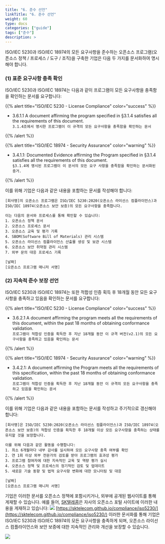 ```yaml
---
title: "6. 준수 선언"
linkTitle: "6. 준수 선언"
weight: 60
type: docs
categories: ["guide"]
tags: ["준수"]
description: >
---
```



ISO/IEC 5230과 ISO/IEC 18974의 모든 요구사항을 준수하는 오픈소스 프로그램(오픈소스 정책 / 프로세스 / 도구 / 조직)을 구축한 기업은 다음 두 가지를 문서화하여 명시해야 합니다.

### (1) 표준 요구사항 충족 확인

ISO/IEC 5230과 ISO/IEC 18974는 다음과 같이 프로그램이 모든 요구사항을 충족함을 확인하는 문서를 요구합니다:

{{% alert title="ISO/IEC 5230 - License Compliance" color="success" %}}

* 3.6.1.1 A document affirming the program specified in §3.1.4 satisfies all the requirements of this document.<br>`3.1.4조에서 명시한 프로그램이 이 규격의 모든 요구사항을 충족함을 확인하는 문서`

{{% /alert %}}

{{% alert title="ISO/IEC 18974 - Security Assurance" color="warning" %}}

* 3.4.1.1: Documented Evidence affirming the Program specified in §3.1.4 satisfies all the requirements of this document.<br>`§3.1.4에 명시된 프로그램이 이 문서의 모든 요구 사항을 충족함을 확인하는 문서화된 증거.`

{{% /alert %}}

이를 위해 기업은 다음과 같은 내용을 포함하는 문서를 작성해야 합니다:

```
[회사명]의 오픈소스 프로그램은 ISO/IEC 5230:2020(오픈소스 라이선스 컴플라이언스)과 ISO/IEC 18974(오픈소스 보안 보증)의 모든 요구사항을 충족합니다. 

이는 다음의 문서와 프로세스를 통해 확인할 수 있습니다:
1. 오픈소스 정책 문서
2. 오픈소스 프로세스 문서
3. 오픈소스 교육 및 평가 기록
4. SBOM(Software Bill of Materials) 관리 시스템
5. 오픈소스 라이선스 컴플라이언스 산출물 생성 및 보관 시스템
6. 오픈소스 보안 취약점 관리 시스템
7. 외부 문의 대응 프로세스 기록

[날짜]
[오픈소스 프로그램 매니저 서명]
```

### (2) 지속적 준수 보장 선언

ISO/IEC 5230과 ISO/IEC 18974는 또한 적합성 인증 획득 후 18개월 동안 모든 요구사항을 충족하고 있음을 확인하는 문서를 요구합니다:

{{% alert title="ISO/IEC 5230 - License Compliance" color="success" %}}

* 3.6.2.1 A document affirming the program meets all the requirements of this document, within the past 18 months of obtaining conformance validation.<br>`프로그램이 적합성 인증을 획득한 후 지난 18개월 동안 이 규격 버전(v2.1)의 모든 요구사항을 충족하고 있음을 확인하는 문서`

{{% /alert %}}

{{% alert title="ISO/IEC 18974 - Security Assurance" color="warning" %}}

* 3.4.2.1: A document affirming the Program meets all the requirements of this specification, within the past 18 months of obtaining conformance validation.<br>`프로그램이 적합성 인증을 획득한 후 지난 18개월 동안 이 규격의 모든 요구사항을 충족하고 있음을 확인하는 문서`

{{% /alert %}}

이를 위해 기업은 다음과 같은 내용을 포함하는 문서를 작성하고 주기적으로 갱신해야 합니다:

```
[회사명]은 ISO/IEC 5230:2020(오픈소스 라이선스 컴플라이언스)과 ISO/IEC 18974(오픈소스 보안 보증)의 적합성 인증을 획득한 후 18개월 이상 모든 요구사항을 충족하는 상태를 유지할 것을 보장합니다.

이를 위해 다음과 같은 활동을 수행합니다:
1. 최소 6개월마다 내부 감사를 실시하여 모든 요구사항 충족 여부를 확인
2. 연 1회 이상 외부 전문가의 검토를 받아 프로그램의 효과성 평가
3. 프로그램 참여자에 대한 지속적인 교육 및 역량 평가 실시
4. 오픈소스 정책 및 프로세스의 정기적인 검토 및 업데이트
5. 새로운 기술 동향 및 법적 요구사항 변화에 대한 모니터링 및 대응

[날짜]
[오픈소스 프로그램 매니저 서명]
```

기업은 이러한 문서를 오픈소스 정책에 포함시키거나, 외부에 공개된 웹사이트를 통해 게재할 수 있습니다. 예를 들어, [SK텔레콤](https://www.sktelecom.com/)은 자사의 오픈소스 포털 사이트에 이러한 내용을 게재하고 있습니다:
![](sktiso.png)
[https://sktelecom.github.io/compliance/iso5230/](https://sktelecom.github.io/compliance/iso5230/)
이러한 문서화를 통해 기업은 ISO/IEC 5230과 ISO/IEC 18974의 모든 요구사항을 충족하게 되며, 오픈소스 라이선스 컴플라이언스와 보안 보증에 대한 지속적인 관리와 개선을 보장할 수 있습니다.

![](totalno.png)


